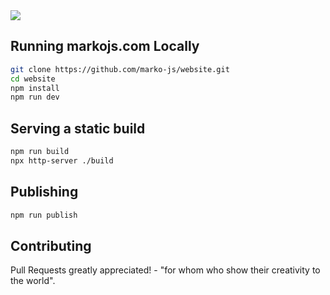 <img src="https://user-images.githubusercontent.com/1958812/62652399-2a314c80-b910-11e9-883b-196686708979.png"/>

## Running markojs.com Locally

``` bash
git clone https://github.com/marko-js/website.git
cd website
npm install
npm run dev
```

## Serving a static build

```bash
npm run build
npx http-server ./build
```

## Publishing

```bash
npm run publish
```

## Contributing

Pull Requests greatly appreciated! - "for whom who show their creativity to the world".
